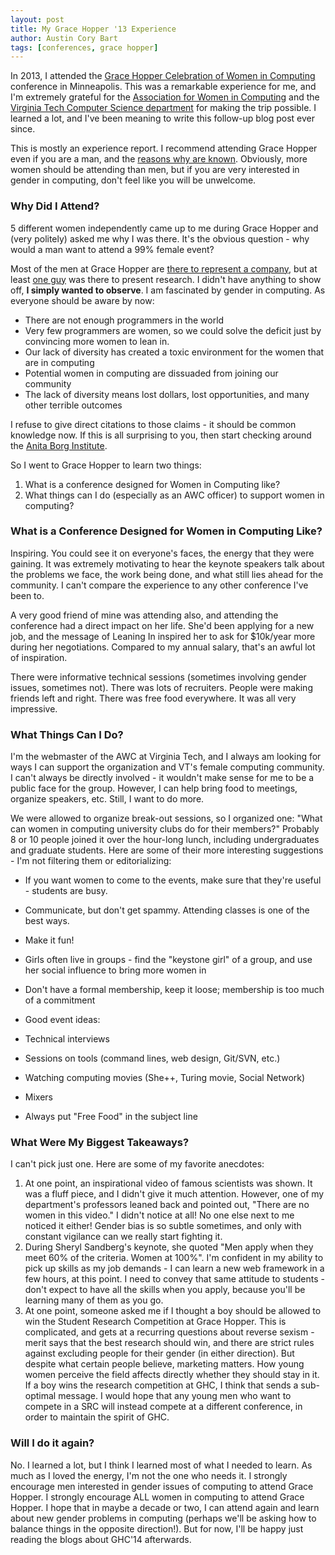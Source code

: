 ```yaml
---
layout: post
title: My Grace Hopper '13 Experience
author: Austin Cory Bart
tags: [conferences, grace hopper]
---
```


In 2013, I attended the [Grace Hopper Celebration of Women in Computing](http://gracehopper.org/2013/) conference in Minneapolis. This was a remarkable experience for me, and I'm extremely grateful for the [Association for Women in Computing](http://www.awc.org.vt.edu/) and the [Virginia Tech Computer Science department](http://cs.vt.edu) for making the trip possible. I learned a lot, and I've been meaning to write this follow-up blog post ever since.

  

This is mostly an experience report. I recommend attending Grace Hopper even if you are a man, and the [reasons why are known](http://www.weknownext.com/blog/10-things-that-men-can-learn-from-attending-grace-hoppers-women-in-computin). Obviously, more women should be attending than men, but if you are very interested in gender in computing, don't feel like you will be unwelcome.  

### Why Did I Attend?

5 different women independently came up to me during Grace Hopper and (very politely) asked me why I was there. It's the obvious question - why would a man want to attend a 99% female event?

  

Most of the men at Grace Hopper are [there to represent a company](https://medium.com/@majelbstoat/is-this-what-its-like-for-women-at-every-conference-17d1a8607199), but at least [one guy](http://questionable-intelligence.blogspot.com/2013/10/grace-hopper-celebration-2013-its-for.html) was there to present research. I didn't have anything to show off, **I simply wanted to observe**. I am fascinated by gender in computing. As everyone should be aware by now:

*   There are not enough programmers in the world
*   Very few programmers are women, so we could solve the deficit just by convincing more women to lean in.
*   Our lack of diversity has created a toxic environment for the women that are in computing
*   Potential women in computing are dissuaded from joining our community
*   The lack of diversity means lost dollars, lost opportunities, and many other terrible outcomes

I refuse to give direct citations to those claims - it should be common knowledge now. If this is all surprising to you, then start checking around the [Anita Borg Institute](http://anitaborg.org/).

  

So I went to Grace Hopper to learn two things:

1.  What is a conference designed for Women in Computing like?
2.  What things can I do (especially as an AWC officer) to support women in computing?

### What is a Conference Designed for Women in Computing Like?

Inspiring. You could see it on everyone's faces, the energy that they were gaining. It was extremely motivating to hear the keynote speakers talk about the problems we face, the work being done, and what still lies ahead for the community. I can't compare the experience to any other conference I've been to.

  

A very good friend of mine was attending also, and attending the conference had a direct impact on her life. She'd been applying for a new job, and the message of Leaning In inspired her to ask for $10k/year more during her negotiations. Compared to my annual salary, that's an awful lot of inspiration.

  

There were informative technical sessions (sometimes involving gender issues, sometimes not). There was lots of recruiters. People were making friends left and right. There was free food everywhere. It was all very impressive.

  

### What Things Can I Do?

I'm the webmaster of the AWC at Virginia Tech, and I always am looking for ways I can support the organization and VT's female computing community. I can't always be directly involved - it wouldn't make sense for me to be a public face for the group. However, I can help bring food to meetings, organize speakers, etc. Still, I want to do more.

  

We were allowed to organize break-out sessions, so I organized one: "What can women in computing university clubs do for their members?" Probably 8 or 10 people joined it over the hour-long lunch, including undergraduates and graduate students. Here are some of their more interesting suggestions - I'm not filtering them or editorializing:

*   If you want women to come to the events, make sure that they're useful - students are busy.
*   Communicate, but don't get spammy. Attending classes is one of the best ways.
*   Make it fun!
*   Girls often live in groups - find the "keystone girl" of a group, and use her social influence to bring more women in
*   Don't have a formal membership, keep it loose; membership is too much of a commitment
*   Good event ideas:

*   Technical interviews
*   Sessions on tools (command lines, web design, Git/SVN, etc.)
*   Watching computing movies (She++, Turing movie, Social Network)
*   Mixers

*   Always put "Free Food" in the subject line

### What Were My Biggest Takeaways?

I can't pick just one. Here are some of my favorite anecdotes:

  

1.  At one point, an inspirational video of famous scientists was shown. It was a fluff piece, and I didn't give it much attention. However, one of my department's professors leaned back and pointed out, "There are no women in this video." I didn't notice at all! No one else next to me noticed it either! Gender bias is so subtle sometimes, and only with constant vigilance can we really start fighting it.
2.  During Sheryl Sandberg's keynote, she quoted "Men apply when they meet 60% of the criteria. Women at 100%". I'm confident in my ability to pick up skills as my job demands - I can learn a new web framework in a few hours, at this point. I need to convey that same attitude to students - don't expect to have all the skills when you apply, because you'll be learning many of them as you go.
3.  At one point, someone asked me if I thought a boy should be allowed to win the Student Research Competition at Grace Hopper. This is complicated, and gets at a recurring questions about reverse sexism - merit says that the best research should win, and there are strict rules against excluding people for their gender (in either direction). But despite what certain people believe, marketing matters. How young women perceive the field affects directly whether they should stay in it. If a boy wins the research competition at GHC, I think that sends a sub-optimal message. I would hope that any young men who want to compete in a SRC will instead compete at a different conference, in order to maintain the spirit of GHC.

### Will I do it again?

No. I learned a lot, but I think I learned most of what I needed to learn. As much as I loved the energy, I'm not the one who needs it. I strongly encourage men interested in gender issues of computing to attend Grace Hopper. I strongly encourage ALL women in computing to attend Grace Hopper. I hope that in maybe a decade or two, I can attend again and learn about new gender problems in computing (perhaps we'll be asking how to balance things in the opposite direction!). But for now, I'll be happy just reading the blogs about GHC'14 afterwards.